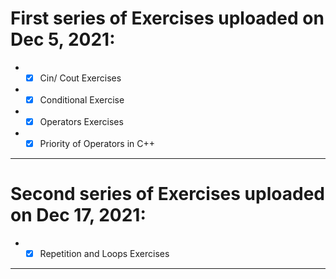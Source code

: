 # First series of Exercises uploaded on Dec 5, 2021:
* - [x] Cin/ Cout Exercises
* - [x] Conditional Exercise
* - [x] Operators Exercises
* - [x] Priority of Operators in C++
<hr>

# Second series of Exercises uploaded on Dec 17, 2021:
* - [x] Repetition and Loops Exercises
<hr>

